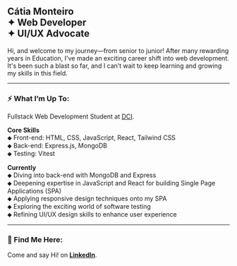 ## Cátia Monteiro <br>✦  Web Developer <br>✦ UI/UX Advocate  <br>


Hi, and welcome to my journey—from senior to junior! After many rewarding years in Education, I've made an exciting career shift into web development. It's been such a blast so far, and I can’t wait to keep learning and growing my skills in this field.
<br>

---

### ⚡ What I’m Up To:
Fullstack Web Development Student at [DCI](https://start.digitalcareerinstitute.org).   

**Core Skills**                             
⬥ Front-end: HTML, CSS, JavaScript, React, Tailwind CSS              
⬥ Back-end: Express.js, MongoDB             
⬥ Testing: Vitest            

**Currently**                    
⬥ Diving into back-end with MongoDB and Express            
⬥ Deepening expertise in JavaScript and React for building Single Page Applications (SPA)           
⬥ Applying responsive design techniques onto my SPA             
⬥ Exploring the exciting world of software testing          
⬥ Refining UI/UX design skills to enhance user experience            

---

### 📍 Find Me Here:

Come and say Hi! on **[LinkedIn](https://www.linkedin.com/in/catiamonteirov/)**.   
